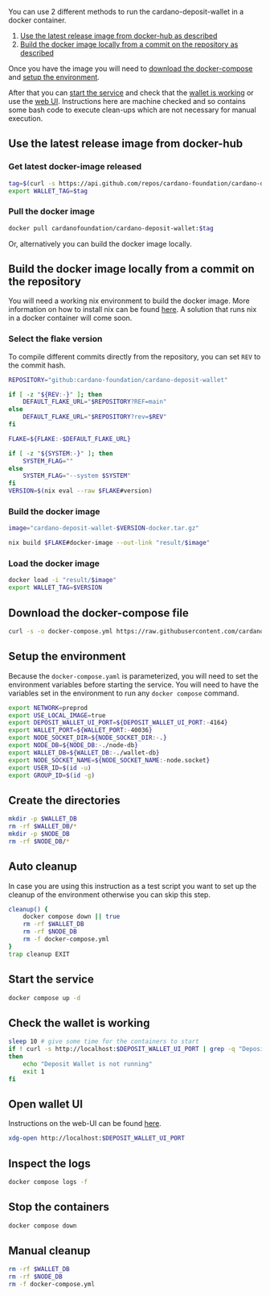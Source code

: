 You can use 2 different methods to run the cardano-deposit-wallet in a docker container.
1. [Use the latest release image from docker-hub as described](#get-latest-docker-image-released)
2. [Build the docker image locally from a commit on the repository as described](#build-the-docker-image-locally-from-a-commit-on-the-repository)

Once you have the image you will need to [download the docker-compose](#download-the-docker-compose-file)
and [setup the environment](#setup-the-environment).

After that you can [start the service](#start-the-service) and check that the
[wallet is working](#check-the-wallet-is-working) or use the [web UI](#open-wallet-ui).
Instructions here are machine checked and so contains some bash code to execute
clean-ups which are not necessary for manual execution.

## Use the latest release image from docker-hub

### Get latest docker-image released

```bash get latest tag
tag=$(curl -s https://api.github.com/repos/cardano-foundation/cardano-deposit-wallet/releases/latest | jq -r '.tag_name')
export WALLET_TAG=$tag
```

### Pull the docker image

```bash
docker pull cardanofoundation/cardano-deposit-wallet:$tag
```

Or, alternatively you can build the docker image locally.

## Build the docker image locally from a commit on the repository

You will need a working nix environment to build the docker image. More
information on how to install nix can be found [here](https://nixos.org/download.html).
A solution that runs nix in a docker container will come soon.

### Select the flake version
To compile different commits directly from the repository,
you can set `REV` to the commit hash.

```bash select flake version
REPOSITORY="github:cardano-foundation/cardano-deposit-wallet"

if [ -z "${REV:-}" ]; then
    DEFAULT_FLAKE_URL="$REPOSITORY?REF=main"
else
    DEFAULT_FLAKE_URL="$REPOSITORY?rev=$REV"
fi

FLAKE=${FLAKE:-$DEFAULT_FLAKE_URL}

if [ -z "${SYSTEM:-}" ]; then
    SYSTEM_FLAG=""
else
    SYSTEM_FLAG="--system $SYSTEM"
fi
VERSION=$(nix eval --raw $FLAKE#version)
```

### Build the docker image

```bash build docker image
image="cardano-deposit-wallet-$VERSION-docker.tar.gz"

nix build $FLAKE#docker-image --out-link "result/$image"
```

### Load the docker image

```bash load docker image
docker load -i "result/$image"
export WALLET_TAG=$VERSION
```

## Download the docker-compose file

```bash download docker-compose
curl -s -o docker-compose.yml https://raw.githubusercontent.com/cardano-foundation/cardano-deposit-wallet/$WALLET_TAG/run/docker/docker-compose.yml
```

## Setup the environment

Because the `docker-compose.yaml` is parameterized, you will need to set the
environment variables before starting the service. You will need to have the
variables set in the environment to run any `docker compose` command.

```bash setup environment
export NETWORK=preprod
export USE_LOCAL_IMAGE=true
export DEPOSIT_WALLET_UI_PORT=${DEPOSIT_WALLET_UI_PORT:-4164}
export WALLET_PORT=${WALLET_PORT:-40036}
export NODE_SOCKET_DIR=${NODE_SOCKET_DIR:-.}
export NODE_DB=${NODE_DB:-./node-db}
export WALLET_DB=${WALLET_DB:-./wallet-db}
export NODE_SOCKET_NAME=${NODE_SOCKET_NAME:-node.socket}
export USER_ID=$(id -u)
export GROUP_ID=$(id -g)

```

## Create the directories

```bash create directories
mkdir -p $WALLET_DB
rm -rf $WALLET_DB/*
mkdir -p $NODE_DB
rm -rf $NODE_DB/*
```

## Auto cleanup

In case you are using this instruction as a test script you want to set up the
cleanup of the environment otherwise you can skip this step.

```bash auto cleanup
cleanup() {
    docker compose down || true
    rm -rf $WALLET_DB
    rm -rf $NODE_DB
    rm -f docker-compose.yml
}
trap cleanup EXIT
```

## Start the service

```bash start service
docker compose up -d
```

## Check the wallet is working

```bash check wallet
sleep 10 # give some time for the containers to start
if ! curl -s http://localhost:$DEPOSIT_WALLET_UI_PORT | grep -q "Deposit Cardano Wallet";
then
    echo "Deposit Wallet is not running"
    exit 1
fi
```

## Open wallet UI

Instructions on the web-UI can be found [here](../usage.md).

```bash open wallet ui
xdg-open http://localhost:$DEPOSIT_WALLET_UI_PORT
```

## Inspect the logs

```bash
docker compose logs -f
```

## Stop the containers

```bash stop service
docker compose down
```

## Manual cleanup

```bash cleanup
rm -rf $WALLET_DB
rm -rf $NODE_DB
rm -f docker-compose.yml
```
